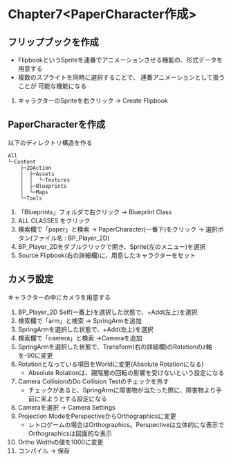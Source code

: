 # Chapter7<PaperCharacter作成>

## フリップブックを作成
- FlipbookというSpriteを連番でアニメーションさせる機能の、形式データを用意する  
- 複数のスプライトを同時に選択することで、 連番アニメーションとして扱うことが 可能な機能になる

1. キャラクターのSpriteを右クリック ->  Create Flipbook


## PaperCharacterを作成
以下のディレクトリ構造を作る
```
All
└─Content
    ├─2DAction
    │  ├─Assets
    │  │  └─Textures
    │  ├─Blueprints
    │  └─Maps
    └─Tools
```
1. 「Blueprints」フォルダで右クリック -> Blueprint Class
2. ALL CLASSES をクリック
3. 検索欄で「paper」と検索 -> PaperCharacter(一番下)をクリック -> 選択ボタン(ファイル名 : BP_Player_2D)
4. BP_Player_2Dをダブルクリックで開き、Sprite(左のメニュー)を選択
5. Source Flipbook(右の詳細欄)に、用意したキャラクターをセット
## カメラ設定
キャラクターの中にカメラを用意する
1. BP_Player_2D Self(一番上)を選択した状態で、+Add(左上)を選択 
2. 検索欄で「arm」と検索 -> SpringArmを追加
3. SpringArmを選択した状態で、+Add(左上)を選択
4. 検索欄で「camera」と検索 ->Cameraを追加
5. SpringArmを選択した状態で、Transform(右の詳細欄)のRotationのz軸 を-90に変更
6. Rotationとなっている項目をWorldに変更(Absolute Rotationになる)
    - Absolute Rotationは、親階層の回転の影響を受けないという設定になる
7. Camera CollisionのDo Collision Testのチェックを外す
    - チェックがあると、SpringArmに障害物が当たった際に、障害物より手前に来ようとする設定になる
8. Cameraを選択 -> Camera Settings
9. Projection ModeをPerspectiveからOrthographicsに変更
    - レトロゲームの場合はOrthographics。Perspectiveは立体的にな表示でOrthographicsは図面的な表示
10. Ortho Widthの値を1000に変更
11. コンパイル -> 保存
